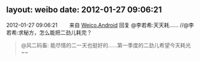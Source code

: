 layout: weibo
date: 2012-01-27 09:06:21
---
<meta name="referrer" content="no-referrer" />

2012-01-27 09:06:21  &nbsp;&nbsp;&nbsp;&nbsp;&nbsp;&nbsp; 来自 <a href="http://app.weibo.com/t/feed/l4RWD" rel="nofollow">Weico.Android</a>
回复 @李若希:天天耗…… //@李若希:求秘方，怎么能把二劲儿耗完？
>  @风二码畜: 能尽情的二一天也挺好的……第一季度的二劲儿希望今天耗光~~ ​​​

